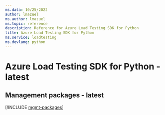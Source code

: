 ```yaml
---
ms.data: 10/25/2022
author: lmazuel
ms.author: lmazuel
ms.topic: reference
description: Reference for Azure Load Testing SDK for Python
title: Azure Load Testing SDK for Python
ms.service: loadtesting
ms.devlang: python
---
```

# Azure Load Testing SDK for Python - latest

## Management packages - latest
[!INCLUDE [mgmt-packages](load-testing-mgmt-index.md)]